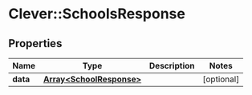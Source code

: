 # Clever::SchoolsResponse

## Properties
Name | Type | Description | Notes
------------ | ------------- | ------------- | -------------
**data** | [**Array&lt;SchoolResponse&gt;**](SchoolResponse.md) |  | [optional] 


